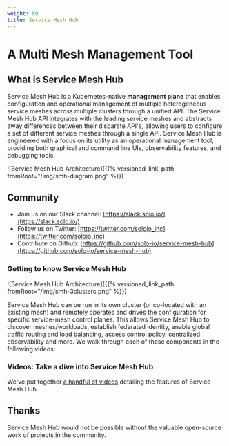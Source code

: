 ```yaml
---
weight: 99
title: Service Mesh Hub
---
```


# A Multi Mesh Management Tool

## What is Service Mesh Hub

Service Mesh Hub is a Kubernetes-native **management plane** that enables configuration 
and operational management of multiple heterogeneous service meshes across multiple 
clusters through a unified API. The Service Mesh Hub API integrates with the leading 
service meshes and  abstracts away differences between their disparate API's, allowing 
users to configure a set of different service meshes through a single API. Service 
Mesh Hub is engineered with a focus on its utility as an operational management 
tool, providing both graphical and command line UIs, observability features, and 
debugging tools.

![Service Mesh Hub Architecture]({{% versioned_link_path fromRoot="/img/smh-diagram.png" %}})

## Community

* Join us on our Slack channel: [https://slack.solo.io/](https://slack.solo.io/)
* Follow us on Twitter: [https://twitter.com/soloio_inc](https://twitter.com/soloio_inc)
* Contribute on Github: [https://github.com/solo-io/service-mesh-hub](https://github.com/solo-io/service-mesh-hub)

### Getting to know Service Mesh Hub

![Service Mesh Hub Architecture]({{% versioned_link_path fromRoot="/img/smh-3clusters.png" %}})

Service Mesh Hub can be run in its own cluster (or co-located with an existing mesh) and remotely operates and drives the configuration for specific service-mesh control planes. This allows Service Mesh Hub to discover meshes/workloads, establish federated identity, enable global traffic routing and load balancing, access control policy, centralized observability and more. We walk through each of these components in the following videos:

### Videos: Take a dive into Service Mesh Hub

We've put together [a handful of videos](https://www.youtube.com/watch?v=4sWikVELr5M&list=PLBOtlFtGznBjr4E9xYHH9eVyiOwnk1ciK) detailing the features of Service Mesh Hub.

## Thanks

Service Mesh Hub  would not be possible without the valuable open-source work of projects in the community.